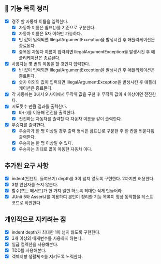 ## 🚀 기능 목록 정리

- [x] 경주 할 자동차 이름을 입력한다.
    - [x] 자동차 이름은 쉼표(,)를 기준으로 구분한다.
    - [x] 자동차 이름은 5자 이하만 가능하다.
    - [x] 빈 값이 입력되면 IllegalArgumentException을 발생시킨 후 애플리케이션은 종료된다.
    - [x] 중복된 자동차 이름이 입력되면 llegalArgumentException을 발생시킨 후 애플리케이션은 종료된다.
- [x] 사용자는 몇 번의 이동을 할 것인지 입력한다.
    - [x] 빈 값이 입력되면 IllegalArgumentException을 발생시킨 후 애플리케이션은 종료된다.
    - [x] 숫자 이외의 값이 입력되면 IllegalArgumentException을 발생시킨 후 애플리케이션은 종료된다.
- [x] 각 자동차는 0에서 9 사이에서 무작위 값을 구한 후 무작위 값이 4 이상이면 전진한다.
- [x] 시도횟수 만큼 결과를 출력한다.
    - [x] 바(-)를 이용해 전진을 출력한다.
    - [x] 전진하는 자동차를 출력할 때 자동차 이름을 같이 출력한다.
- [x] 우승자를 출력한다.
    - [x] 우승자가 한 명 이상일 경우 출력 형식은 쉼표(,)로 구분한 후 한 칸을 띄운다음 출력한다.
    - [x] 우승자는 한 명 이상일 수 있다.
    - [x] 우승자는 최대로 많이 이동한 자동차 이다.

## 추가된 요구 사항

- [x] indent(인덴트, 들여쓰기) depth를 3이 넘지 않도록 구현한다. 2까지만 허용한다.
- [x] 3항 연산자를 쓰지 않는다.
- [x] 함수(또는 메서드)가 한 가지 일만 하도록 최대한 작게 만들어라.
- [x] JUnit 5와 AssertJ를 이용하여 본인이 정리한 기능 목록이 정상 동작함을 테스트 코드로 확인한다.

## 개인적으로 지키려는 점

- [x] indent depth가 최대한 1이 넘지 않도록 구현한다.
- [x] 3개 이상의 매개변수를 사용하지 않는다.
- [x] 일급 컬렉션을 사용해본다.
- [x] TDD를 사용해본다.
- [x] 객체지향 생활체조를 지키도록 노력한다.
